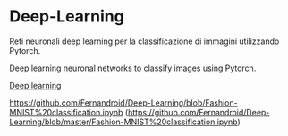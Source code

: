 # Deep-Learning
Reti neuronali deep learning per la classificazione di immagini utilizzando Pytorch.

Deep learning neuronal networks to classify images using Pytorch.

[Deep learning](../master/Fashion-MNIST%20classification.ipynb)

https://github.com/Fernandroid/Deep-Learning/blob/Fashion-MNIST%20classification.ipynb
(https://github.com/Fernandroid/Deep-Learning/blob/master/Fashion-MNIST%20classification.ipynb)
